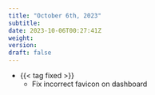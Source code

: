 ```yaml
---
title: "October 6th, 2023"
subtitle:
date: 2023-10-06T00:27:41Z
weight:
version:
draft: false
---
```


- {{< tag fixed >}}
    - Fix incorrect favicon on dashboard

